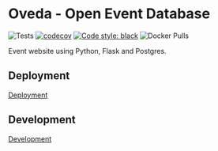 # Oveda - Open Event Database

![Tests](https://github.com/DanielGrams/gsevpt/workflows/Tests/badge.svg) [![codecov](https://codecov.io/gh/DanielGrams/gsevpt/branch/main/graph/badge.svg?token=66CLLWWV7Y)](https://codecov.io/gh/DanielGrams/gsevpt) [![Code style: black](https://img.shields.io/badge/code%20style-black-000000.svg)](https://github.com/psf/black) ![Docker Pulls](https://img.shields.io/docker/pulls/danielgrams/gsevpt)

Event website using Python, Flask and Postgres.

## Deployment

[Deployment](doc/deployment.md)

## Development

[Development](doc/development.md)
